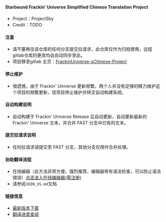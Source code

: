 #### Starbound Frackin' Universe Simplified Chinese Translation Project

* Project：ProjectSky
* Credit：TODO

#### 注意

* 请不要再往该仓库的任何分支提交拉请求，此仓库仅作为归档使用，远程gitlab仓库的更改均会自动同步至此。
* 项目移至gitlab 主页：[FrackinUniverse-sChinese-Project](https://gitlab.imsky.cc/ProjectSky/FrackinUniverse-sChinese-Project)

#### 停止维护

* 很遗憾，由于 Frackin' Universe 更新频繁，两个人并没有足够的精力维护这个项目的频繁更新，现项目停止维护并转交自动构建系统。

#### 自动构建说明

* 自动构建于 Frackin' Universe Release 后自动更新，自动更新最新的 Frackin' Universe 文本，并合并 FAST 分支中已有的文本。

#### 提交拉请求说明

* 任何拉请求请提交至 FAST 分支，其他分支仅用作合并处理。

#### 协助翻译流程

* 在线编辑（此方法非常方便，强烈推荐，编辑器带有语法检查，可以防止语法错误）[点击进入在线编辑器(需注册)](https://gitlab.imsky.cc/-/ide/project/ProjectSky/FrackinUniverse-sChinese-Project/edit/FAST)
* 请参阅`JOIN_US.md`文档

#### 链接信息

* [最新版本下载](https://gitlab.imsky.cc/ProjectSky/FrackinUniverse-sChinese-Project/tags)
* [翻译进度查阅](https://projectsky.github.io/FrackinUniverse-sChinese)
